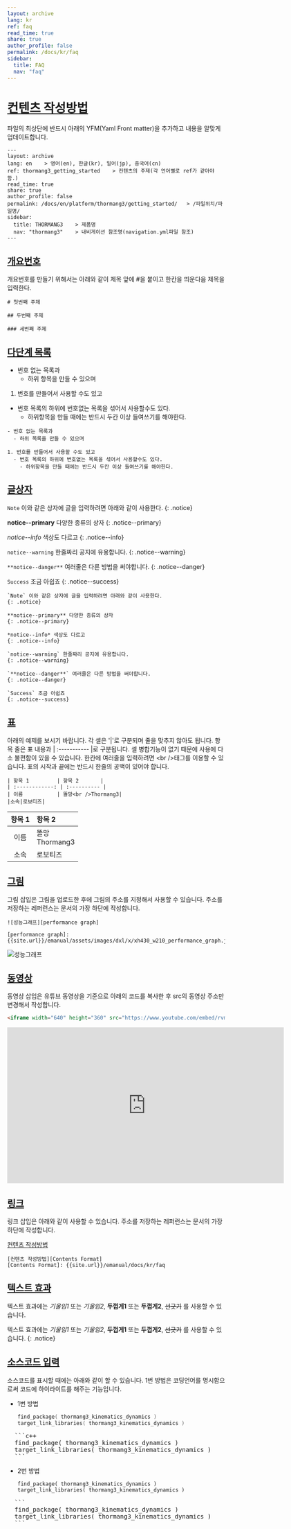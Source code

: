 ```yaml
---
layout: archive
lang: kr
ref: faq
read_time: true
share: true
author_profile: false
permalink: /docs/kr/faq
sidebar:
  title: FAQ
  nav: "faq"
---
```


# [컨텐츠 작성방법](#컨텐츠-작성방법)

  파일의 최상단에 반드시 아래의 YFM(Yaml Front matter)을 추가하고 내용을 알맞게 업데이트합니다.
  ```
  ---
  layout: archive
  lang: en    > 영어(en), 한글(kr), 일어(jp), 중국어(cn)
  ref: thormang3_getting_started    > 컨텐츠의 주제(각 언어별로 ref가 같아야 함.)
  read_time: true
  share: true
  author_profile: false
  permalink: /docs/en/platform/thormang3/getting_started/   > /파일위치/파일명/
  sidebar:
    title: THORMANG3    > 제품명
    nav: "thormang3"    > 내비게이션 참조명(navigation.yml파일 참조)
  ---
  ```

## [개요번호](#개요번호)
  개요번호를 만들기 위해서는 아래와 같이 제목 앞에 #을 붙이고 한칸을 띄운다음 제목을 입력한다.
  ```
  # 첫번째 주제

  ## 두번째 주제

  ### 세번째 주제
  ```

## [다단계 목록](#다단계-목록)

- 번호 없는 목록과
  - 하위 항목을 만들 수 있으며

1. 번호를 만들어서 사용할 수도 있고
  - 번호 목록의 하위에 번호없는 목록을 섞어서 사용할수도 있다.
    - 하위항목을 만들 때에는 반드시 두칸 이상 들여쓰기를 해야한다.

```
- 번호 없는 목록과
  - 하위 목록을 만들 수 있으며

1. 번호를 만들어서 사용할 수도 있고
  - 번호 목록의 하위에 번호없는 목록을 섞어서 사용할수도 있다.
    - 하위항목을 만들 때에는 반드시 두칸 이상 들여쓰기를 해야한다.
```

## [글상자](#글상자)
`Note` 이와 같은 상자에 글을 입력하려면 아래와 같이 사용한다.
{: .notice}

**notice--primary** 다양한 종류의 상자
{: .notice--primary}

*notice--info* 색상도 다르고
{: .notice--info}

`notice--warning` 한줄짜리 공지에 유용합니다.
{: .notice--warning}

`**notice--danger**` 여러줄은 다른 방법을 써야합니다.
{: .notice--danger}

`Success` 조금 아쉽죠
{: .notice--success}

```
`Note` 이와 같은 상자에 글을 입력하려면 아래와 같이 사용한다.
{: .notice}

**notice--primary** 다양한 종류의 상자
{: .notice--primary}

*notice--info* 색상도 다르고
{: .notice--info}

`notice--warning` 한줄짜리 공지에 유용합니다.
{: .notice--warning}

`**notice--danger**` 여러줄은 다른 방법을 써야합니다.
{: .notice--danger}

`Success` 조금 아쉽죠
{: .notice--success}
```

## [표](#표)
아래의 예제를 보시기 바랍니다.
각 셀은 '|'로 구분되며 줄을 맞추지 않아도 됩니다.
항목 줄은 표 내용과 | :----------- |로 구분됩니다.
셀 병합기능이 없기 때문에 사용에 다소 불편함이 있을 수 있습니다.
한칸에 여러줄을 입력하려면 &lt;br /&gt;태그를 이용할 수 있습니다.
표의 시작과 끝에는 반드시 한줄의 공백이 있어야 합니다.

```
| 항목 1         | 항목 2       |
| :------------: | :---------- |
| 이름           | 똘망<br />Thormang3|
|소속|로보티즈|
```

| 항목 1         | 항목 2       |
| :------------: | :---------- |
| 이름           | 똘망<br />Thormang3|
|소속|로보티즈|


## [그림](#그림)
그림 삽입은 그림을 업로드한 후에 그림의 주소를 지정해서 사용할 수 있습니다. 주소를 저장하는 레퍼런스는 문서의 가장 하단에 작성합니다.

```text
![성능그래프][performance graph]

[performance graph]: {{site.url}}/emanual/assets/images/dxl/x/xh430_w210_performance_graph.jpg
```

![성능그래프][image reference]

[image reference]: {{site.url}}/emanual/assets/images/dxl/x/xh430_w210_performance_graph.jpg

## [동영상](#동영상)
동영상 삽입은 유튜브 동영상을 기준으로 아래의 코드를 복사한 후 src의 동영상 주소만 변경해서 작성합니다.

```html
<iframe width="640" height="360" src="https://www.youtube.com/embed/rvm-m2ogrLA" frameborder="0" allowfullscreen=""></iframe>
```

<iframe width="640" height="360" src="https://www.youtube.com/embed/rvm-m2ogrLA" frameborder="0" allowfullscreen=""></iframe>

## [링크](#링크)
링크 삽입은 아래와 같이 사용할 수 있습니다. 주소를 저장하는 레퍼런스는 문서의 가장 하단에 작성합니다.

[컨텐츠 작성방법][link reference]

[link reference]: {{site.url}}/emanual/docs/kr/faq

```text
[컨텐츠 작성방법][Contents Format]
[Contents Format]: {{site.url}}/emanual/docs/kr/faq
```

## [텍스트 효과](#텍스트-효과)

텍스트 효과에는 _기울임1_ 또는 *기울임2*, __두껍게1__ 또는 **두껍게2**, ~~선긋기~~ 를 사용할 수 있습니다.

텍스트 효과에는 _기울임1_ 또는 *기울임2*, __두껍게1__ 또는 **두껍게2**, ~~선긋기~~ 를 사용할 수 있습니다.
{: .notice}

## [소스코드 입력](#소스코드-입력)
소스코드를 표시할 때에는 아래와 같이 할 수 있습니다. 1번 방법은 코딩언어를 명시함으로써 코드에 하이라이트를 해주는 기능입니다.

- 1번 방법

  ```c++
  find_package( thormang3_kinematics_dynamics )
  target_link_libraries( thormang3_kinematics_dynamics )
  ```

<pre>
  ```c++
  find_package( thormang3_kinematics_dynamics )
  target_link_libraries( thormang3_kinematics_dynamics )
  ```
</pre>

- 2번 방법

  ```
  find_package( thormang3_kinematics_dynamics )
  target_link_libraries( thormang3_kinematics_dynamics )
  ```

<pre>
  ```
  find_package( thormang3_kinematics_dynamics )
  target_link_libraries( thormang3_kinematics_dynamics )
  ```
</pre>
